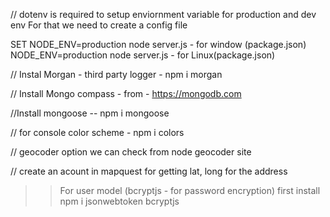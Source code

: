 // dotenv is required to setup enviornment variable for production and dev env
 For that we need to create a config file
  

 SET NODE_ENV=production node server.js   - for window (package.json)
 NODE_ENV=production node server.js   - for Linux(package.json)


 // Instal Morgan - third party logger - npm i morgan

 // Install Mongo compass - from - https://mongodb.com 

 //Install mongoose -- npm i mongoose

 // for console color scheme - npm i colors

 // geocoder option we can check from node geocoder site

 // create an acount in mapquest for getting lat, long for the address


 >> For user model (bcryptjs - for password encryption)
 first install npm i jsonwebtoken bcryptjs
